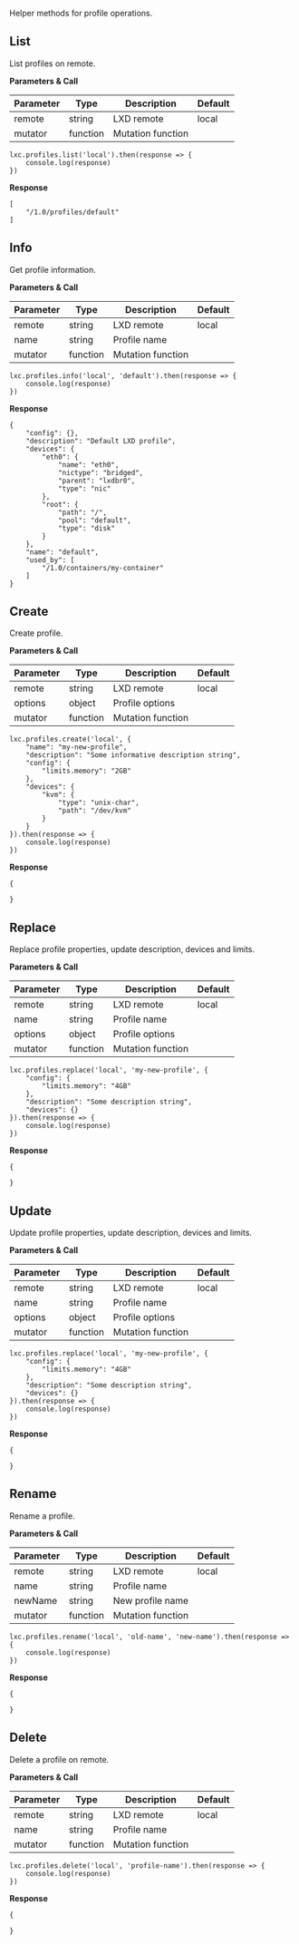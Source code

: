 Helper methods for profile operations.

## List

List profiles on remote.

**Parameters & Call**

| Parameter    | Type          | Description   | Default       |
| ----------   | ------------- | ------------- | ------------- | 
| remote       | string        | LXD remote    | local         |
| mutator      | function      | Mutation function |           |

```
lxc.profiles.list('local').then(response => {
    console.log(response)
})
```

**Response**
```
[
    "/1.0/profiles/default"
]
```

## Info

Get profile information.

**Parameters & Call**

| Parameter    | Type          | Description   | Default       |
| ----------   | ------------- | ------------- | ------------- | 
| remote       | string        | LXD remote    | local         |
| name         | string        | Profile name  |               |
| mutator      | function      | Mutation function |           |

```
lxc.profiles.info('local', 'default').then(response => {
    console.log(response)
})
```

**Response**

```
{
    "config": {},
    "description": "Default LXD profile",
    "devices": {
        "eth0": {
            "name": "eth0",
            "nictype": "bridged",
            "parent": "lxdbr0",
            "type": "nic"
        },
        "root": {
            "path": "/",
            "pool": "default",
            "type": "disk"
        }
    },
    "name": "default",
    "used_by": [
        "/1.0/containers/my-container"
    ]
}
```

## Create

Create profile.

**Parameters & Call**

| Parameter    | Type          | Description   | Default       |
| ----------   | ------------- | ------------- | ------------- | 
| remote       | string        | LXD remote    | local         |
| options      | object        | Profile options   |           |
| mutator      | function      | Mutation function |           |

```
lxc.profiles.create('local', {
    "name": "my-new-profile",
    "description": "Some informative description string",
    "config": {
        "limits.memory": "2GB"
    },
    "devices": {
        "kvm": {
            "type": "unix-char",
            "path": "/dev/kvm"
        }
    }
}).then(response => {
    console.log(response)
})
```

**Response**

```
{
    
}
```

## Replace

Replace profile properties, update description, devices and limits.

**Parameters & Call**

| Parameter    | Type          | Description   | Default       |
| ----------   | ------------- | ------------- | ------------- | 
| remote       | string        | LXD remote    | local         |
| name         | string        | Profile name  |               |
| options      | object        | Profile options   |           |
| mutator      | function      | Mutation function |           |

```
lxc.profiles.replace('local', 'my-new-profile', {
    "config": {
        "limits.memory": "4GB"
    },
    "description": "Some description string",
    "devices": {}
}).then(response => {
    console.log(response)
})
```

**Response**

```
{
	
}
```

## Update

Update profile properties, update description, devices and limits.

**Parameters & Call**

| Parameter    | Type          | Description   | Default       |
| ----------   | ------------- | ------------- | ------------- | 
| remote       | string        | LXD remote    | local         |
| name         | string        | Profile name  |               |
| options      | object        | Profile options   |           |
| mutator      | function      | Mutation function |           |

```
lxc.profiles.replace('local', 'my-new-profile', {
    "config": {
        "limits.memory": "4GB"
    },
    "description": "Some description string",
    "devices": {}
}).then(response => {
    console.log(response)
})
```

**Response**

```
{
	
}
```

## Rename

Rename a profile.

**Parameters & Call**

| Parameter    | Type          | Description   | Default       |
| ----------   | ------------- | ------------- | ------------- | 
| remote       | string        | LXD remote    | local         |
| name         | string        | Profile name  |               |
| newName      | string        | New profile name  |           |
| mutator      | function      | Mutation function |           |

```
lxc.profiles.rename('local', 'old-name', 'new-name').then(response => {
    console.log(response)
})
```

**Response**

```
{
	
}
```

## Delete

Delete a profile on remote.

**Parameters & Call**

| Parameter    | Type          | Description   | Default       |
| ----------   | ------------- | ------------- | ------------- | 
| remote       | string        | LXD remote    | local         |
| name         | string        | Profile name  |               |
| mutator      | function      | Mutation function |           |

```
lxc.profiles.delete('local', 'profile-name').then(response => {
    console.log(response)
})
```

**Response**

```
{
	
}
```
